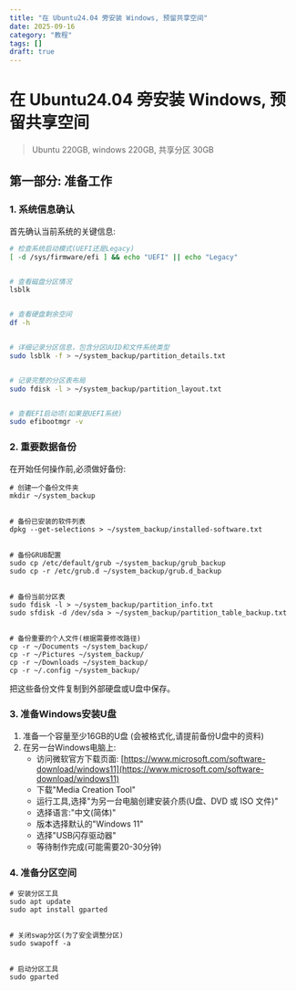 ```yaml
---
title: "在 Ubuntu24.04 旁安装 Windows, 预留共享空间"
date: 2025-09-16
category: "教程"
tags: []
draft: true
---
```


# 在 Ubuntu24.04 旁安装 Windows, 预留共享空间

> Ubuntu 220GB, windows 220GB, 共享分区 30GB

## 第一部分: 准备工作

### 1\. 系统信息确认

首先确认当前系统的关键信息:

```bash
# 检查系统启动模式(UEFI还是Legacy)
[ -d /sys/firmware/efi ] && echo "UEFI" || echo "Legacy"


# 查看磁盘分区情况
lsblk


# 查看硬盘剩余空间
df -h


# 详细记录分区信息，包含分区UUID和文件系统类型
sudo lsblk -f > ~/system_backup/partition_details.txt


# 记录完整的分区表布局
sudo fdisk -l > ~/system_backup/partition_layout.txt


# 查看EFI启动项(如果是UEFI系统)
sudo efibootmgr -v
```

### 2\. 重要数据备份

在开始任何操作前,必须做好备份:

```
# 创建一个备份文件夹
mkdir ~/system_backup


# 备份已安装的软件列表
dpkg --get-selections > ~/system_backup/installed-software.txt


# 备份GRUB配置
sudo cp /etc/default/grub ~/system_backup/grub_backup
sudo cp -r /etc/grub.d ~/system_backup/grub.d_backup


# 备份当前分区表
sudo fdisk -l > ~/system_backup/partition_info.txt
sudo sfdisk -d /dev/sda > ~/system_backup/partition_table_backup.txt


# 备份重要的个人文件(根据需要修改路径)
cp -r ~/Documents ~/system_backup/
cp -r ~/Pictures ~/system_backup/
cp -r ~/Downloads ~/system_backup/
cp -r ~/.config ~/system_backup/
```

把这些备份文件复制到外部硬盘或U盘中保存。

### 3\. 准备Windows安装U盘

1. 准备一个容量至少16GB的U盘 (会被格式化,请提前备份U盘中的资料)
2. 在另一台Windows电脑上:
    * 访问微软官方下载页面: [https://www.microsoft.com/software-download/windows11](https://www.microsoft.com/software-download/windows11)
    * 下载"Media Creation Tool"
    * 运行工具,选择"为另一台电脑创建安装介质(U盘、DVD 或 ISO 文件)"
    * 选择语言:"中文(简体)"
    * 版本选择默认的"Windows 11"
    * 选择"USB闪存驱动器"
    * 等待制作完成(可能需要20-30分钟)

### 4\. 准备分区空间

```
# 安装分区工具
sudo apt update
sudo apt install gparted


# 关闭swap分区(为了安全调整分区)
sudo swapoff -a


# 启动分区工具
sudo gparted
```


